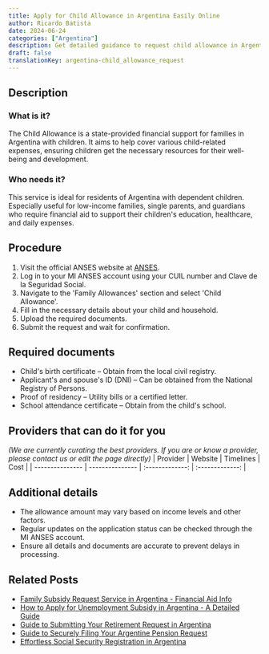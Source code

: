 ```yaml
---
title: Apply for Child Allowance in Argentina Easily Online
author: Ricardo Batista
date: 2024-06-24
categories: ["Argentina"]
description: Get detailed guidance to request child allowance in Argentina. Ensure financial support for your child effortlessly.
draft: false
translationKey: argentina-child_allowance_request
---
```


## Description
### What is it?
The Child Allowance is a state-provided financial support for families in Argentina with children. It aims to help cover various child-related expenses, ensuring children get the necessary resources for their well-being and development.

### Who needs it?
This service is ideal for residents of Argentina with dependent children. Especially useful for low-income families, single parents, and guardians who require financial aid to support their children's education, healthcare, and daily expenses.

## Procedure

1. Visit the official ANSES website at [ANSES](https://www.anses.gob.ar).
2. Log in to your MI ANSES account using your CUIL number and Clave de la Seguridad Social.
3. Navigate to the 'Family Allowances' section and select 'Child Allowance'.
4. Fill in the necessary details about your child and household.
5. Upload the required documents.
6. Submit the request and wait for confirmation.


## Required documents

- Child's birth certificate – Obtain from the local civil registry.
- Applicant's and spouse's ID (DNI) – Can be obtained from the National Registry of Persons.
- Proof of residency – Utility bills or a certified letter.
- School attendance certificate – Obtain from the child's school.


## Providers that can do it for you
_(We are currently curating the best providers. If you are or know a provider, please contact us or edit the page directly)_
| Provider        |     Website     |     Timelines    |       Cost      |
| --------------- | --------------- |  :-------------: | :-------------: |

## Additional details

- The allowance amount may vary based on income levels and other factors.
- Regular updates on the application status can be checked through the MI ANSES account.
- Ensure all details and documents are accurate to prevent delays in processing.

## Related Posts

- [Family Subsidy Request Service in Argentina - Financial Aid Info](https://tramitit.com/english/guides/argentina/family_subsidy_request/)
- [How to Apply for Unemployment Subsidy in Argentina - A Detailed Guide](https://tramitit.com/english/guides/argentina/unemployment_subsidy_request/)
- [Guide to Submitting Your Retirement Request in Argentina](https://tramitit.com/english/guides/argentina/retirement_request/)
- [Guide to Securely Filing Your Argentine Pension Request](https://tramitit.com/english/guides/argentina/pension_request/)
- [Effortless Social Security Registration in Argentina](https://tramitit.com/english/guides/argentina/social_security_registration/)